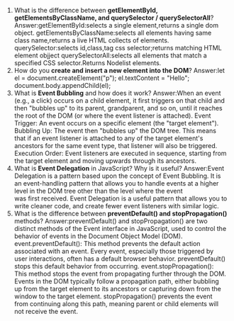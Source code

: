 1. What is the difference between **getElementById, getElementsByClassName, and querySelector / querySelectorAll**?
Answer:getElementById:selects a single element,returns a single dom object.
getElementsByClassName:selects all elements having same class name,returns a live HTML collects of elements.
querySelector:selects id,class,tag css selector;returns matching HTML element objject
querySelectorAll:selects all elements that match a specified CSS selector.Returns Nodelist elements.
2. How do you **create and insert a new element into the DOM**?
Answer:let el = document.createElement("p");
el.textContent = "Hello";
document.body.appendChild(el);
3. What is **Event Bubbling** and how does it work?
Answer:When an event (e.g., a click) occurs on a child element, it first triggers on that child and then "bubbles up" to its parent, grandparent, and so on, until it reaches the root of the DOM (or where the event listener is attached).
Event Trigger: An event occurs on a specific element (the "target element").
Bubbling Up: The event then "bubbles up" the DOM tree. This means that if an event listener is attached to any of the target element's ancestors for the same event type, that listener will also be triggered.
Execution Order: Event listeners are executed in sequence, starting from the target element and moving upwards through its ancestors.
4. What is **Event Delegation** in JavaScript? Why is it useful?
Answer:Event Delegation is a pattern based upon the concept of Event Bubbling. It is an event-handling pattern that allows you to handle events at a higher level in the DOM tree other than the level where the event was first received.
Event Delegation is a useful pattern that allows you to write cleaner code, and create fewer event listeners with similar logic.
5. What is the difference between **preventDefault() and stopPropagation()** methods?
Answer:preventDefault() and stopPropagation() are two distinct methods of the Event interface in JavaScript, used to control the behavior of events in the Document Object Model (DOM).
event.preventDefault():
This method prevents the default action associated with an event. Every event, especially those triggered by user interactions, often has a default browser behavior. preventDefault() stops this default behavior from occurring.
event.stopPropagation():
This method stops the event from propagating further through the DOM. Events in the DOM typically follow a propagation path, either bubbling up from the target element to its ancestors or capturing down from the window to the target element. stopPropagation() prevents the event from continuing along this path, meaning parent or child elements will not receive the event.
